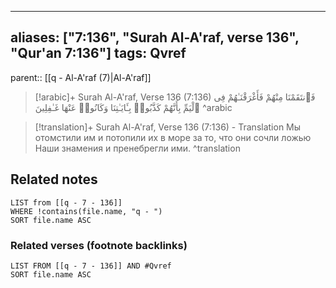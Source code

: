 
---
aliases: ["7:136", "Surah Al-A'raf, verse 136", "Qur'an 7:136"]
tags: Qvref
---

parent:: [[q - Al-A'raf (7)|Al-A'raf]]

> [!arabic]+ Surah Al-A'raf, Verse 136 (7:136)
> <span class="quran-arabic">فَٱنتَقَمْنَا مِنْهُمْ فَأَغْرَقْنَـٰهُمْ فِى ٱلْيَمِّ بِأَنَّهُمْ كَذَّبُوا۟ بِـَٔايَـٰتِنَا وَكَانُوا۟ عَنْهَا غَـٰفِلِينَ</span>
^arabic

> [!translation]+ Surah Al-A'raf, Verse 136 (7:136) - Translation
> Мы отомстили им и потопили их в море за то, что они сочли ложью Наши знамения и пренебрегли ими.
^translation



## Related notes
```dataview
LIST from [[q - 7 - 136]]
WHERE !contains(file.name, "q - ")
SORT file.name ASC
```

### Related verses (footnote backlinks)
```dataview
LIST FROM [[q - 7 - 136]] AND #Qvref
SORT file.name ASC
```

